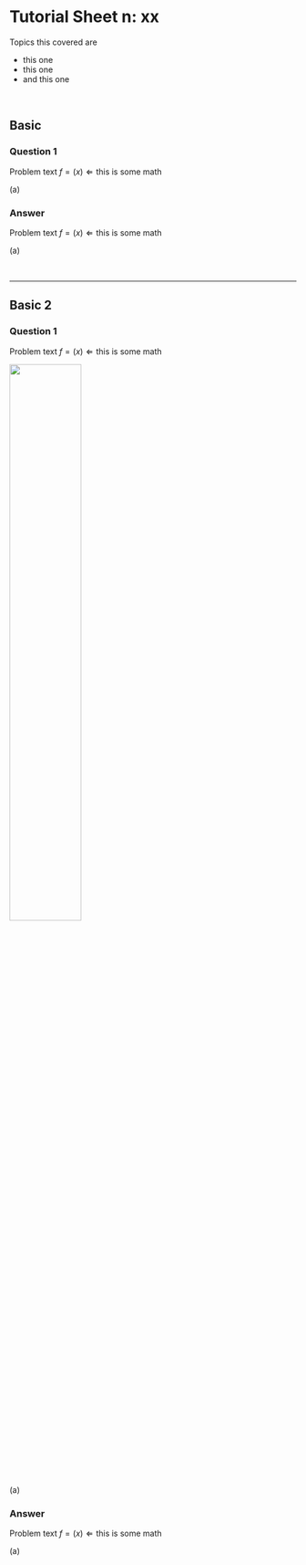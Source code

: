 <script type="text/x-mathjax-config">
  MathJax.Hub.Config({
    tex2jax: {
      inlineMath: [ ['$','$'], ["\\(","\\)"] ],
      processEscapes: true
    }
  });
</script>



# Tutorial Sheet n: xx

Topics this covered are 
- this one
- this one
- and this one

<br>

## Basic 

### Question 1

Problem text $f = (x) \Leftarrow \text{this is some math}$ <br>

(a)

### Answer

Problem text $f = (x) \Leftarrow \text{this is some math}$

(a)

<br>

------------------

## Basic 2

### Question 1

Problem text $f = (x) \Leftarrow \text{this is some math}$ <br>

<img src = "01-x\cover.png" width="50%"> <br>

(a)

### Answer

Problem text $f = (x) \Leftarrow \text{this is some math}$

(a)



<br><br>
